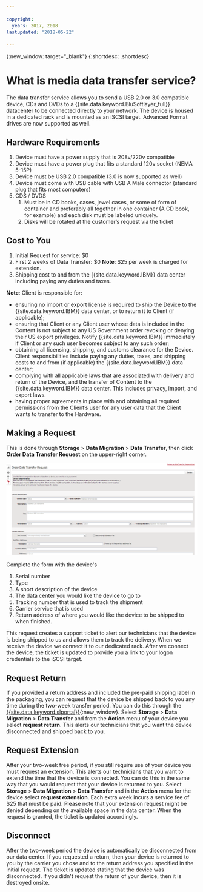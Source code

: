 ```yaml
---

copyright:
  years: 2017, 2018
lastupdated: "2018-05-22"

---
```

{:new_window: target="_blank"}
{:shortdesc: .shortdesc}

# What is media data transfer service?
 
The data transfer service allows you to send a USB 2.0 or 3.0 compatible device, CDs and DVDs to a {{site.data.keyword.BluSoftlayer_full}} datacenter to be connected directly to your network. The device is housed in a dedicated rack and is mounted as an iSCSI target. Advanced Format drives are now supported as well.

## Hardware Requirements
1.    Device must have a power supply that is 208v/220v compatible
2.    Device must have a power plug that fits a standard 120v socket (NEMA 5-15P)
3.    Device must be USB 2.0 compatible (3.0 is now supported as well)
4.    Device must come with USB cable with USB A Male connector (standard plug that fits most computers)
5.    CDS / DVDS
      1.    Must be in CD books, cases, jewel cases, or some of form of container and preferably all together in one container (A CD book, for example) and each disk must be labeled uniquely.
      2.    Disks will be rotated at the customer’s request via the ticket

## Cost to You
1.    Initial Request for service: $0
2.    First 2 weeks of Data Transfer: $0
      **Note**: $25 per week is charged for extension.
3.    Shipping cost to and from the {{site.data.keyword.IBM}} data center including paying any duties and taxes.

**Note**: Client is responsible for:  
- ensuring no import or export license is required to ship the Device to the {{site.data.keyword.IBM}} data center, or to return it to Client (if applicable); 
- ensuring that Client or any Client user whose data is included in the Content is not subject to any US Government order revoking or denying their US export privileges. Notify {{site.data.keyword.IBM}} immediately if Client or any such user becomes subject to any such order;  
- obtaining all licensing, shipping, and customs clearance for the Device. Client responsibilities include paying any duties, taxes, and shipping costs to and from (if applicable) the {{site.data.keyword.IBM}} data center;   
- complying with all applicable laws that are associated with delivery and return of the Device, and the transfer of Content to the {{site.data.keyword.IBM}} data center. This includes privacy, import, and export laws.
- having proper agreements in place with and obtaining all required permissions from the Client’s user for any user data that the Client wants to transfer to the Hardware.

## Making a Request
This is done through **Storage** > **Data Migration** >  **Data Transfer**, then click **Order Data Transfer Request** on the upper-right corner.

![Making a Data Transfer Request](/images/DTS.png)

Complete the form with the device's
1. Serial number
2. Type
3. A short description of the device
4. The data center you would like the device to go to
5. Tracking number that is used to track the shipment
6. Carrier service that is used
7. Return address of where you would like the device to be shipped to when finished.

This request creates a support ticket to alert our technicians that the device is being shipped to us and allows them to track the delivery. When we receive the device we connect it to our dedicated rack. After we connect the device, the ticket is updated to provide you a link to your logon credentials to the iSCSI target.

## Request Return
If you provided a return address and included the pre-paid shipping label in the packaging, you can request that the device be shipped back to you any time during the two-week transfer period. You can do this through the [{{site.data.keyword.slportal}}](https://control.softlayer.com/){:new_window}. Select **Storage** > **Data Migration** > **Data Transfer** and from the **Action** menu of your device you select **request return**. This alerts our technicians that you want the device disconnected and shipped back to you.

## Request Extension
After your two-week free period, if you still require use of your device you must request an extension. This alerts our technicians that you want to extend the time that the device is connected. You can do this in the same way that you would request that your device is returned to you. Select **Storage** > **Data Migration** > **Data Transfer** and in the **Action** menu for the device select **request extension**. Each extra week incurs a service fee of $25 that must be paid. Please note that your extension request might be denied depending on the available space in the data center. When the request is granted, the ticket is updated accordingly.

## Disconnect
After the two-week period the device is automatically be disconnected from our data center. If you requested a return, then your device is returned to you by the carrier you chose and to the return address you specified in the initial request. The ticket is updated stating that the device was disconnected. If you didn't request the return of your device, then it is destroyed onsite.

